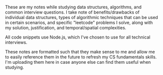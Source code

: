 These are my notes while studying data structures, algorithms, and common interview questions. I take note of benefits/drawbacks of individual data structures, types of algorithmic techniques that can be used in certain scenarios, and specific "leetcode" problems I solve, along with my solution, justification, and temporal/spatial complexities.

All code snippets use Node.js, which I've chosen to use for all technical interviews.

These notes are formatted such that they make sense to me and allow me to easily reference them in the future to refresh my CS fundamentals skills. I'm uploading them here in case anyone else can find them useful when studying.
